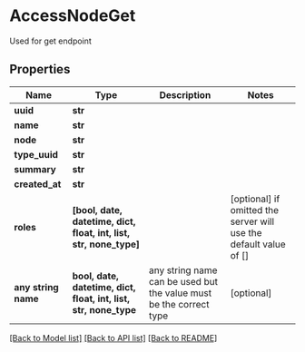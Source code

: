 # AccessNodeGet

Used for get endpoint

## Properties
Name | Type | Description | Notes
------------ | ------------- | ------------- | -------------
**uuid** | **str** |  | 
**name** | **str** |  | 
**node** | **str** |  | 
**type_uuid** | **str** |  | 
**summary** | **str** |  | 
**created_at** | **str** |  | 
**roles** | **[bool, date, datetime, dict, float, int, list, str, none_type]** |  | [optional]  if omitted the server will use the default value of []
**any string name** | **bool, date, datetime, dict, float, int, list, str, none_type** | any string name can be used but the value must be the correct type | [optional]

[[Back to Model list]](../README.md#documentation-for-models) [[Back to API list]](../README.md#documentation-for-api-endpoints) [[Back to README]](../README.md)


